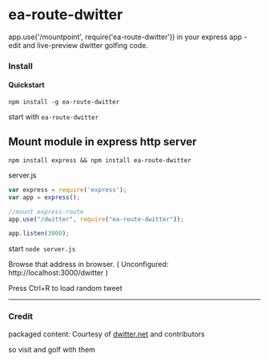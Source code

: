 # ea-route-dwitter
app.use('/mountpoint', require('ea-route-dwitter')) in your express app - edit and live-preview dwitter golfing code.

### Install

#### Quickstart
`npm install -g ea-route-dwitter` 

start with 
`ea-route-dwitter` 

## Mount module in express http server 
`npm install express && npm install ea-route-dwitter`

server.js
```javascript
var express = require('express');
var app = express();

//mount express-route 
app.use("/dwitter", require("ea-route-dwitter"));

app.listen(3000);

```
start 
 `node server.js`


Browse that address in browser. ( Unconfigured: http://localhost:3000/dwitter )


Press Ctrl+R to load random tweet

---

### Credit
 packaged content: Courtesy of [dwitter.net](dwitter.net) and contributors 

so visit and golf with them